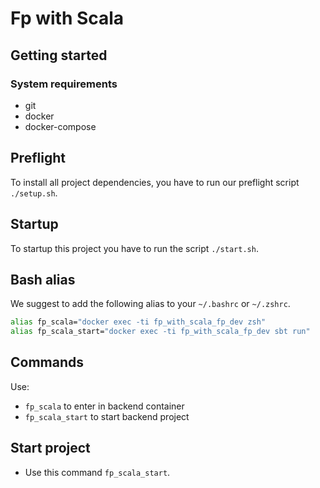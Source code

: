 # Fp with Scala

## Getting started

### System requirements

- git
- docker
- docker-compose

## Preflight

To install all project dependencies, you have to run our preflight script `./setup.sh`.

## Startup

To startup this project you have to run the script `./start.sh`.

## Bash alias

We suggest to add the following alias to your `~/.bashrc` or `~/.zshrc`.

```bash
alias fp_scala="docker exec -ti fp_with_scala_fp_dev zsh"
alias fp_scala_start="docker exec -ti fp_with_scala_fp_dev sbt run"
```

## Commands

Use:

- `fp_scala` to enter in backend container
- `fp_scala_start` to start backend project

## Start project

- Use this command `fp_scala_start`.
